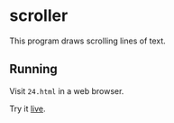 scroller
========

This program draws scrolling lines of text.

Running
-------

Visit `24.html` in a web browser.

Try it [live][1].

[1]: https://rawgit.com/mastensg/52/master/24/24.html
